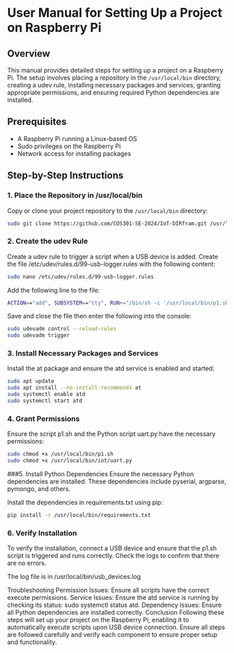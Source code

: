 # User Manual for Setting Up a Project on Raspberry Pi

## Overview
This manual provides detailed steps for setting up a project on a Raspberry Pi. The setup involves placing a repository in the `/usr/local/bin` directory, creating a udev rule, installing necessary packages and services, granting appropriate permissions, and ensuring required Python dependencies are installed.

## Prerequisites
- A Raspberry Pi running a Linux-based OS
- Sudo privileges on the Raspberry Pi
- Network access for installing packages

## Step-by-Step Instructions

### 1. Place the Repository in /usr/local/bin
Copy or clone your project repository to the `/usr/local/bin` directory:

```bash
sudo git clone https://github.com/COS301-SE-2024/IoT-DIRfram.git /usr/local/bin/
```

### 2. Create the udev Rule
Create a udev rule to trigger a script when a USB device is added. Create the file /etc/udev/rules.d/99-usb-logger.rules with the following content:

```bash
sudo nano /etc/udev/rules.d/99-usb-logger.rules
```

Add the following line to the file:

```bash
ACTION=="add", SUBSYSTEM=="tty", RUN+="/bin/sh -c '/usr/local/bin/p1.sh %k | at now'"
```
Save and close the file then enter the following into the console:
```bash
sudo udevadm control --reload-rules
sudo udevadm trigger
```

### 3. Install Necessary Packages and Services
Install the at package and ensure the atd service is enabled and started:

```bash
sudo apt update
sudo apt install --no-install-recommends at
sudo systemctl enable atd
sudo systemctl start atd
```

### 4. Grant Permissions
Ensure the script p1.sh and the Python script uart.py have the necessary permissions:

```bash
sudo chmod +x /usr/local/bin/p1.sh
sudo chmod +x /usr/local/bin/iot/uart.py
```

###5. Install Python Dependencies
Ensure the necessary Python dependencies are installed. These dependencies include pyserial, argparse, pymongo, and others.

Install the dependencies in requirements.txt using pip:

```bash
pip install -r /usr/local/bin/requirements.txt
```

### 6. Verify Installation
To verify the installation, connect a USB device and ensure that the p1.sh script is triggered and runs correctly. Check the logs to confirm that there are no errors.

The log file is in /usr/local/bin/usb_devices.log

Troubleshooting
Permission Issues: Ensure all scripts have the correct execute permissions.
Service Issues: Ensure the atd service is running by checking its status: sudo systemctl status atd.
Dependency Issues: Ensure all Python dependencies are installed correctly.
Conclusion
Following these steps will set up your project on the Raspberry Pi, enabling it to automatically execute scripts upon USB device connection. Ensure all steps are followed carefully and verify each component to ensure proper setup and functionality.